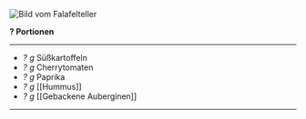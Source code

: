 ![Bild vom Falafelteller](Falafelteller.jpeg)


**? Portionen**

---

- *? g* Süßkartoffeln
- *? g* Cherrytomaten
- *? g* Paprika
- *? g* [[Hummus]]
- *? g* [[Gebackene Auberginen]]

---

